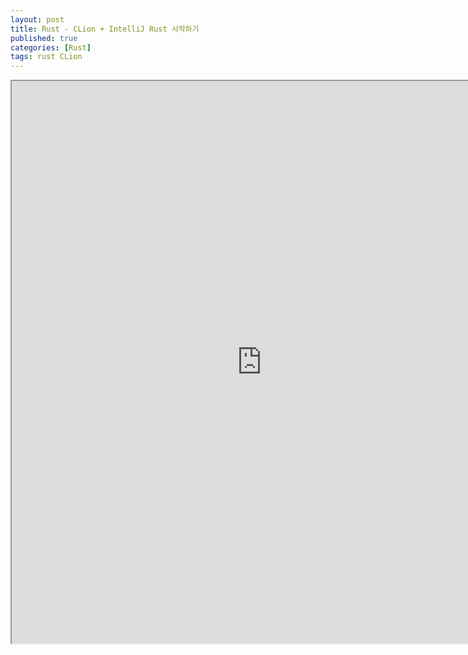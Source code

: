 ```yaml
---
layout: post
title: Rust - CLion + IntelliJ Rust 시작하기
published: true
categories: [Rust]
tags: rust CLion
---
```

<iframe width="800" height="900" src="https://docs.google.com/document/d/e/2PACX-1vSG_-ZUKT5AbuvNCxQk48saH1EeV2ohhEgF4_gOCSGJNxO7Th8lcV1I2MSNrhz3kiL2nN863cCY-3f2/pub?embedded=true"></iframe>
  
  